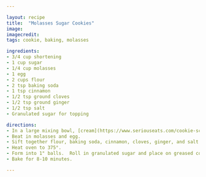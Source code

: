 ```yaml
---

layout: recipe
title:  "Molasses Sugar Cookies"
image: 
imagecredit: 
tags: cookie, baking, molasses

ingredients:
- 3/4 cup shortening
- 1 cup sugar
- 1/4 cup molasses
- 1 egg
- 2 cups flour
- 2 tsp baking soda
- 1 tsp cinnamon
- 1/2 tsp ground cloves
- 1/2 tsp ground ginger
- 1/2 tsp salt
- Granulated sugar for topping

directions:
- In a large mixing bowl, [cream](https://www.seriouseats.com/cookie-science-creaming-butter-sugar) together shortening and 1 cup sugar.
- Beat in molasses and egg.
- Sift together flour, baking soda, cinnamon, cloves, ginger, and salt.  Mix and chill covered for an hour.
- Heat oven to 375°.
- Form into 1" balls.  Roll in granulated sugar and place on greased cookie sheet about 2" apart.
- Bake for 8-10 minutes.

---
```

